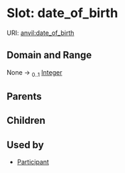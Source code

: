 
# Slot: date_of_birth



URI: [anvil:date_of_birth](https://anvilproject.org/acr-harmonized-data-model/date_of_birth)


## Domain and Range

None &#8594;  <sub>0..1</sub> [Integer](types/Integer.md)

## Parents


## Children


## Used by

 * [Participant](Participant.md)
